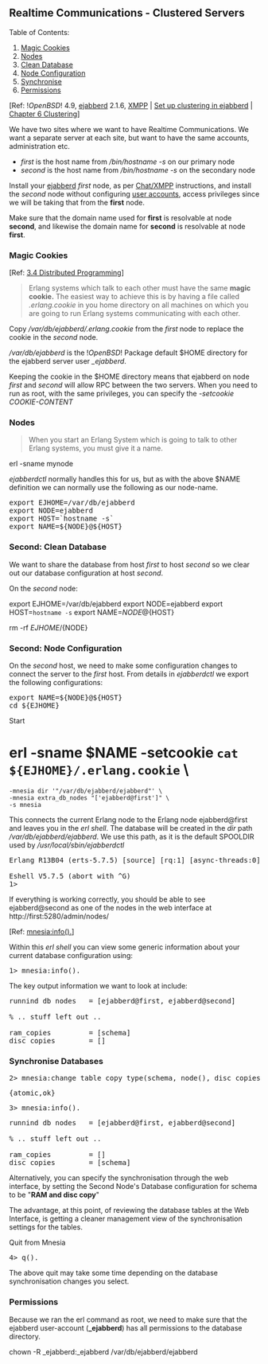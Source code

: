 ## Realtime Communications - Clustered Servers

<div class="toc">

Table of Contents:

<ol>
	<li><a href="#cluster.cookies">Magic Cookies</a></li>
	<li><a href="#cluster.nodes">Nodes</a></li>
	<li><a href="#cluster.cleandb">Clean Database</a></li>
	<li><a href="#cluster.config">Node Configuration</a></li>
	<li><a href="#cluster.sync">Synchronise</a></li>
	<li><a href="#cluster.permissions">Permissions</a></li>			
</ol>

</div>

&#91;Ref: $!OpenBSD!$ 4.9, [ejabberd](http://www.process-one.net/en/ejabberd/)
 2.1.6, [XMPP](http://xmpp.org/about-xmpp/) | [Set up clustering in ejabberd](http://dev.esl.eu/blog/2008/09/30/set-up-clustering-in-ejabberd/) |
[Chapter 6 Clustering](http://www.process-one.net/docs/ejabberd/guide_en.html#htoc86)]

We have two sites where we want to have Realtime Communications. We want a separate
server at each site, but want to have the same accounts, administration
etc. 

-	*first* is the host name from */bin/hostname -s* on our primary node
-	*second* is the host name from */bin/hostname -s* on the secondary node

Install your [ejabberd](http://www.process-one.net/en/ejabberd/) *first* node, as per 
[Chat/XMPP](../xmpp.html) instructions, and install
the *second* node without configuring [user accounts](../xmpp.html#user.accounts),
access privileges since we will be taking that from the **first** node.

Make sure that the domain name used for **first** is resolvable at node **second**,
and likewise the domain name for **second** is resolvable at node **first**.

<a name="cluster.cookies"></a>

### Magic Cookies

&#91;Ref: [3.4 Distributed Programming](http://www.erlang.org/doc/getting_started/conc_prog.html)]

<blockquote>
Erlang systems which talk to each other must have the same <strong>magic cookie.</strong>
The easiest way to achieve this is by having a file called <em>.erlang.cookie</em> in you home
directory on all machines on which you are going to run Erlang systems communicating
with each other.
</blockquote>

Copy */var/db/ejabberd/.erlang.cookie* from the *first* node to replace the cookie in the
*second* node.

*/var/db/ejabberd* is the $!OpenBSD!$ Package default $HOME directory for the ejabberd server
user *_ejabberd*.

Keeping the cookie in the $HOME directory means that ejabberd on node *first* and *second* will
allow RPC between the two servers. When you need to run as root, with the same privileges, you
can specify the *-setcookie COOKIE-CONTENT*

<a name="cluster.nodes"></a>

### Nodes

<blockquote>
When you start an Erlang System which is going to talk to other Erlang systems,
you must give it a name.
</blockquote>

<!--(block|syntax("bash"))-->
erl -sname mynode
<!--(end)-->

*ejabberdctl* normally handles this for us, but as with the above $NAME definition
we can normally use the following as our node-name.

<pre class="command-line">
export EJHOME=/var/db/ejabberd
export NODE=ejabberd
export HOST=`hostname -s`
export NAME=${NODE}@${HOST}
</pre>

<a name="cluster.cleandb"></a>

### Second: Clean Database

We want to share the database from host *first* to host *second* so we clear out
our database configuration at host *second*.

On the *second* node:

<!--(block|syntax("bash"))-->
export EJHOME=/var/db/ejabberd
export NODE=ejabberd
export HOST=`hostname -s`
export NAME=${NODE}@${HOST}

rm -rf ${EJHOME}/${NODE}
<!--(end)-->

<a name="cluster.config"></a>

### Second: Node Configuration

On the *second* host, we need to make some configuration changes to connect
the server to the *first* host. From details in *ejabberdctl* we export the
following configurations:

<pre class="command-line">
export NAME=${NODE}@${HOST}
cd ${EJHOME}
</pre>

Start 

<!--(block|syntax("bash"))-->
# erl -sname $NAME -setcookie `cat ${EJHOME}/.erlang.cookie` \
    -mnesia dir '"/var/db/ejabberd/ejabberd"' \
	-mnesia extra_db_nodes "['ejabberd@first']" \
	-s mnesia
<!--(end)-->

This connects the current Erlang node to the Erlang node ejabberd@first and leaves you
in the *erl shell*. The database will be created in the *dir* path */var/db/ejabberd/ejabberd*.
We use this path, as it is the default SPOOLDIR used by */usr/local/sbin/ejabberdctl*

<pre class="screen-output">
Erlang R13B04 (erts-5.7.5) [source] [rq:1] [async-threads:0] [kernel-poll:false]

Eshell V5.7.5 (abort with ^G)
1> _
</pre>

If everything is working correctly, you should be able to see ejabberd@second as one of
the nodes in the web interface at http://first:5280/admin/nodes/

&#91;Ref: [mnesia:info().](http://www.erlang.org/doc/man/mnesia.html#info-0)]

Within this *erl shell* you can view some generic information about your current
database configuration using:

<pre class="command-line">
1> mnesia:info().
</pre>

The key output information we want to look at include:

<pre class="screen-output">
runnind db nodes   = [ejabberd@first, ejabberd@second]

% .. stuff left out ..

ram_copies         = [schema]
disc_copies        = []
</pre>

<a name="cluster.sync"></a>

### Synchronise Databases

<pre class="command-line">
2> mnesia:change_table_copy_type(schema, node(), disc_copies).
</pre>
<pre class="screen-output">
{atomic,ok}
</pre>
<pre class="command-line">
3> mnesia:info().
</pre>
<pre class="screen-output">
runnind db nodes   = [ejabberd@first, ejabberd@second]

% .. stuff left out ..

ram_copies         = []
disc_copies        = [schema]
</pre>

Alternatively, you can specify the synchronisation through the web interface,
by setting the Second Node's Database configuration for schema to be "**RAM and disc copy**"

The advantage, at this point, of reviewing the database tables at the Web Interface,
is getting a cleaner management view of the synchronisation settings for the tables.

Quit from Mnesia

<pre class="command-line">
4> q().
</pre>

The above quit may take some time depending on the database synchronisation changes you select.

<a name="cluster.permissions"></a>

### Permissions

Because we ran the erl command as root, we need to make sure that
the ejabberd user-account (**_ejabberd**) has all permissions to the
database directory.

<!--(block|syntax("bash"))-->
chown -R _ejabberd:_ejabberd /var/db/ejabberd/ejabberd
<!--(end)-->
